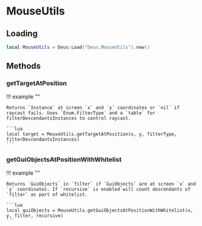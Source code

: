 # MouseUtils

## Loading

```lua
local MouseUtils = Deus:Load("Deus.MouseUtils").new()
```

## Methods

### getTargetAtPosition

!!! example ""

    Returns `Instance` at screen `x` and `y` coordinates or `nil` if raycast fails. Uses `Enum.FilterType` and a `table` for filterDescendantsInstances to control raycast.

    ```lua
    local target = MouseUtils.getTargetAtPosition(x, y, filterType, filterDescendantsInstances)
    ```

### getGuiObjectsAtPositionWithWhitelist

!!! example ""

    Returns `GuiObjects` in `filter` if `GuiObjects` are at screen `x` and `y` coordinates. If `recursive` is enabled will count descendants of `filter` as part of whitelist.

    ```lua
    local guiObjects = MouseUtils.getGuiObjectsAtPositionWithWhitelist(x, y, filter, recursive)
    ```